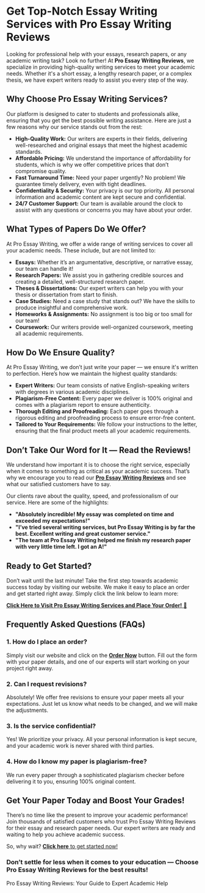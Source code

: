 <h1>Get Top-Notch Essay Writing Services with Pro Essay Writing Reviews</h1>

<p>Looking for professional help with your essays, research papers, or any academic writing task? Look no further! At <strong>Pro Essay Writing Reviews</strong>, we specialize in providing high-quality writing services to meet your academic needs. Whether it's a short essay, a lengthy research paper, or a complex thesis, we have expert writers ready to assist you every step of the way.</p>

<h2>Why Choose Pro Essay Writing Services?</h2>

<p>Our platform is designed to cater to students and professionals alike, ensuring that you get the best possible writing assistance. Here are just a few reasons why our service stands out from the rest:</p>

<ul>
  <li><strong>High-Quality Work:</strong> Our writers are experts in their fields, delivering well-researched and original essays that meet the highest academic standards.</li>
  <li><strong>Affordable Pricing:</strong> We understand the importance of affordability for students, which is why we offer competitive prices that don’t compromise quality.</li>
  <li><strong>Fast Turnaround Time:</strong> Need your paper urgently? No problem! We guarantee timely delivery, even with tight deadlines.</li>
  <li><strong>Confidentiality & Security:</strong> Your privacy is our top priority. All personal information and academic content are kept secure and confidential.</li>
  <li><strong>24/7 Customer Support:</strong> Our team is available around the clock to assist with any questions or concerns you may have about your order.</li>
</ul>

<h2>What Types of Papers Do We Offer?</h2>

<p>At Pro Essay Writing, we offer a wide range of writing services to cover all your academic needs. These include, but are not limited to:</p>

<ul>
  <li><strong>Essays:</strong> Whether it’s an argumentative, descriptive, or narrative essay, our team can handle it!</li>
  <li><strong>Research Papers:</strong> We assist you in gathering credible sources and creating a detailed, well-structured research paper.</li>
  <li><strong>Theses & Dissertations:</strong> Our expert writers can help you with your thesis or dissertation from start to finish.</li>
  <li><strong>Case Studies:</strong> Need a case study that stands out? We have the skills to produce insightful and comprehensive work.</li>
  <li><strong>Homeworks & Assignments:</strong> No assignment is too big or too small for our team!</li>
  <li><strong>Coursework:</strong> Our writers provide well-organized coursework, meeting all academic requirements.</li>
</ul>

<h2>How Do We Ensure Quality?</h2>

<p>At Pro Essay Writing, we don’t just write your paper — we ensure it's written to perfection. Here’s how we maintain the highest quality standards:</p>

<ul>
  <li><strong>Expert Writers:</strong> Our team consists of native English-speaking writers with degrees in various academic disciplines.</li>
  <li><strong>Plagiarism-Free Content:</strong> Every paper we deliver is 100% original and comes with a plagiarism report to ensure authenticity.</li>
  <li><strong>Thorough Editing and Proofreading:</strong> Each paper goes through a rigorous editing and proofreading process to ensure error-free content.</li>
  <li><strong>Tailored to Your Requirements:</strong> We follow your instructions to the letter, ensuring that the final product meets all your academic requirements.</li>
</ul>

<h2>Don’t Take Our Word for It — Read the Reviews!</h2>

<p>We understand how important it is to choose the right service, especially when it comes to something as critical as your academic success. That’s why we encourage you to read our <a href="https://tinyurl.com/topessay?keyword=pro+essay+writing+reviews" target="_blank"><strong>Pro Essay Writing Reviews</strong></a> and see what our satisfied customers have to say.</p>

<p>Our clients rave about the quality, speed, and professionalism of our service. Here are some of the highlights:</p>

<ul>
  <li><strong>"Absolutely incredible! My essay was completed on time and exceeded my expectations!"</strong></li>
  <li><strong>"I’ve tried several writing services, but Pro Essay Writing is by far the best. Excellent writing and great customer service."</strong></li>
  <li><strong>"The team at Pro Essay Writing helped me finish my research paper with very little time left. I got an A!"</strong></li>
</ul>

<h2>Ready to Get Started?</h2>

<p>Don’t wait until the last minute! Take the first step towards academic success today by visiting our website. We make it easy to place an order and get started right away. Simply click the link below to learn more:</p>

<p><a href="https://tinyurl.com/topessay?keyword=pro+essay+writing+reviews" target="_blank"><strong>Click Here to Visit Pro Essay Writing Services and Place Your Order!</strong> 🚀</a></p>

<h2>Frequently Asked Questions (FAQs)</h2>

<h3>1. How do I place an order?</h3>
<p>Simply visit our website and click on the <a href="https://tinyurl.com/topessay?keyword=pro+essay+writing+reviews" target="_blank"><strong>Order Now</strong></a> button. Fill out the form with your paper details, and one of our experts will start working on your project right away.</p>

<h3>2. Can I request revisions?</h3>
<p>Absolutely! We offer free revisions to ensure your paper meets all your expectations. Just let us know what needs to be changed, and we will make the adjustments.</p>

<h3>3. Is the service confidential?</h3>
<p>Yes! We prioritize your privacy. All your personal information is kept secure, and your academic work is never shared with third parties.</p>

<h3>4. How do I know my paper is plagiarism-free?</h3>
<p>We run every paper through a sophisticated plagiarism checker before delivering it to you, ensuring 100% original content.</p>

<h2>Get Your Paper Today and Boost Your Grades!</h2>

<p>There’s no time like the present to improve your academic performance! Join thousands of satisfied customers who trust Pro Essay Writing Reviews for their essay and research paper needs. Our expert writers are ready and waiting to help you achieve academic success.</p>

<p>So, why wait? <a href="https://tinyurl.com/topessay?keyword=pro+essay+writing+reviews" target="_blank"><strong>Click here</strong> to get started now!</a></p>

<h3>Don’t settle for less when it comes to your education — Choose Pro Essay Writing Reviews for the best results!</h3>
Pro Essay Writing Reviews: Your Guide to Expert Academic Help
